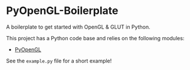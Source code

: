 PyOpenGL-Boilerplate
===========

A boilerplate to get started with OpenGL & GLUT in Python.

This project has a Python code base and relies on the following modules:
* [PyOpenGL](http://pyopengl.sourceforge.net/)

See the `example.py` file for a short example!
